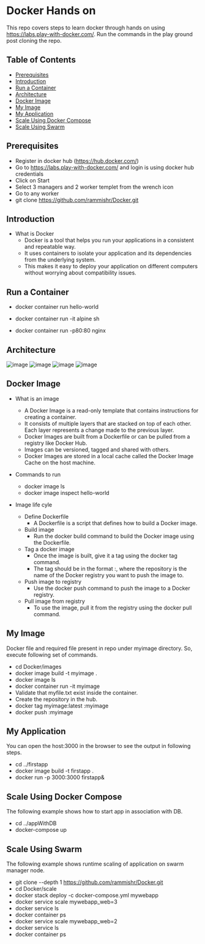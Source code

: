 # Docker Hands on

This repo covers steps to learn docker through hands on using https://labs.play-with-docker.com/.
Run the commands in the play ground post cloning the repo.

## Table of Contents

- [Prerequisites](#Prerequisites)
- [Introduction](#Introduction)
- [Run a Container](#Run-a-Container)
- [Architecture](#Architecture)
- [Docker Image](#Docker-Image)
- [My Image](#My-Image)
- [My Application](#My-Application)
- [Scale Using Docker Compose](#Scale-using-docker-compose)
- [Scale Using Swarm](scale-using-swarm)

## Prerequisites

- Register in docker hub (https://hub.docker.com/)
- Go to https://labs.play-with-docker.com/ and login is using docker hub credentials
- Click on Start
- Select 3 managers and 2 worker templet from the wrench icon
- Go to any worker 
- git clone https://github.com/rammishr/Docker.git

## Introduction

- What is Docker
  + Docker is a tool that helps you run your applications in a consistent and repeatable way.
  + It uses containers to isolate your application and its dependencies from the underlying system.
  + This makes it easy to deploy your application on different computers without worrying about compatibility issues.

## Run a Container

- docker container run hello-world

- docker container run -it alpine sh

- docker container run -p80:80 nginx

## Architecture

![image](https://user-images.githubusercontent.com/43367262/230041133-e0cf66b9-26cd-463f-96de-5165bb8e3d55.png)
![image](https://user-images.githubusercontent.com/43367262/230041179-690cc6a5-ad99-49e6-8fde-1a1e69d510b6.png)
![image](https://user-images.githubusercontent.com/43367262/230041199-f211aeec-12d1-4d6e-b064-48af6f622338.png)
![image](https://user-images.githubusercontent.com/43367262/230041224-b8a12d31-ee33-4b78-8b76-a4fc647abbfe.png)

## Docker Image
- What is an image
  + A Docker Image is a read-only template that contains instructions for creating a container.
  + It consists of multiple layers that are stacked on top of each other. Each layer represents a change made to the previous layer.
  + Docker Images are built from a Dockerfile or can be pulled from a registry like Docker Hub.
  + Images can be versioned, tagged and shared with others.
  + Docker Images are stored in a local cache called the Docker Image Cache on the host machine.

- Commands to run
  + docker image ls
  + docker image inspect hello-world

- Image life cyle
  + Define Dockerfile
    * A Dockerfile is a script that defines how to build a Docker image.
  + Build image
    * Run the docker build command to build the Docker image using the Dockerfile.
  + Tag a docker image
    * Once the image is built, give it a tag using the docker tag command.
    * The tag should be in the format <repository>:<tag>, where the repository is the name of the Docker registry you want to push the image to.
  + Push image to registry
    * Use the docker push command to push the image to a Docker registry.
  + Pull image from registry
    * To use the image, pull it from the registry using the docker pull command.

## My Image
Docker file and required file present in repo under myimage directory. So, execute following set of commands.
  + cd Docker/images
  + docker image build -t myimage .
  + docker image ls
  + docker container run -it myimage
  + Validate that myfile.txt exist inside the container.
  + Create the repository in the hub.
  + docker tag myimage:latest <new-repo>:myimage
  + docker push <new-repo>:myimage

## My Application
  You can open the host:3000 in the browser to see the output in following steps. 
  + cd ../firstapp
  + docker image build -t firstapp .
  + docker run -p 3000:3000 firstapp&

## Scale Using Docker Compose
 The following example shows how to start app in association with DB.
  + cd ../appWithDB
  + docker-compose up

## Scale Using Swarm
The following example shows runtime scaling of application on swarm manager node.
  + git clone --depth 1 https://github.com/rammishr/Docker.git
  + cd Docker/scale
  + docker stack deploy -c docker-compose.yml mywebapp
  + docker service scale mywebapp_web=3
  + docker service ls
  + docker container ps
  + docker service scale mywebapp_web=2
  + docker service ls
  + docker container ps

  
